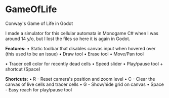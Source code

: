 # GameOfLife

 Conway's Game of Life in Godot
 
I made a simulator for this cellular automata in Monogame C# when I was around 14 y/o, but I lost the files so here it is again in Godot.

**Features:**
• Static toolbar that disables canvas input when hovered over (this used to be an issue)
• Draw tool
• Erase tool
• Move/Pan tool

• Tracer cell color for recently dead cells
• Speed slider
• Play/pause tool + shortcut (Space)

**Shortcuts:**
• R - Reset camera's position and zoom level
• C - Clear the canvas of live cells and tracer cells
• G - Show/hide grid on canvas
• Space - Easy reach for play/pause tool

